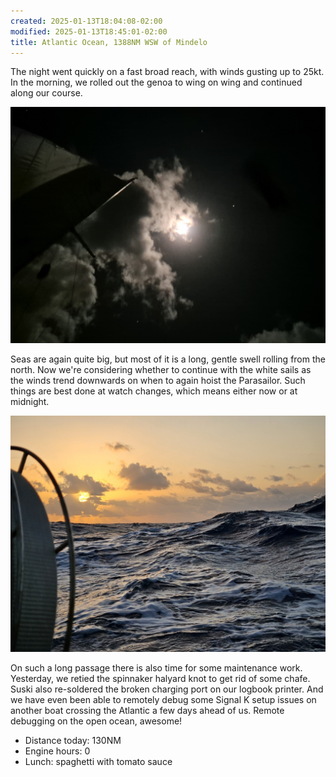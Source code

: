 ```yaml
---
created: 2025-01-13T18:04:08-02:00
modified: 2025-01-13T18:45:01-02:00
title: Atlantic Ocean, 1388NM WSW of Mindelo
---
```


The night went quickly on a fast broad reach, with winds gusting up to 25kt. In the morning, we rolled out the genoa to wing on wing and continued along our course.

![Image](../2025/6a8817f5d44a56199273d5f7c071143c.jpg) 

Seas are again quite big, but most of it is a long, gentle swell rolling from the north. Now we're considering whether to continue with the white sails as the winds trend downwards on when to again hoist the Parasailor. Such things are best done at watch changes, which means either now or at midnight.

![Image](../2025/66b6a5a8162bab4322b067561d207901.jpg) 

On such a long passage there is also time for some maintenance work. Yesterday, we retied the spinnaker halyard knot to get rid of some chafe. Suski also re-soldered the broken charging port on our logbook printer. And we have even been able to remotely debug some Signal K setup issues on another boat crossing the Atlantic a few days ahead of us. Remote debugging on the open ocean, awesome!

* Distance today: 130NM
* Engine hours: 0
* Lunch: spaghetti with tomato sauce
